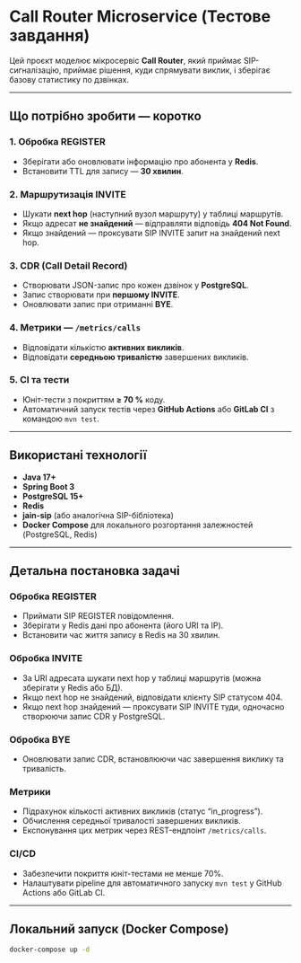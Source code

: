 # Call Router Microservice (Тестове завдання)

Цей проєкт моделює мікросервіс **Call Router**, який приймає SIP-сигналізацію, приймає рішення, куди спрямувати виклик, і зберігає базову статистику по дзвінках.

---

## Що потрібно зробити — коротко

### 1. Обробка REGISTER
- Зберігати або оновлювати інформацію про абонента у **Redis**.
- Встановити TTL для запису — **30 хвилин**.

### 2. Маршрутизація INVITE
- Шукати **next hop** (наступний вузол маршруту) у таблиці маршрутів.
- Якщо адресат **не знайдений** — відправляти відповідь **404 Not Found**.
- Якщо знайдений — проксувати SIP INVITE запит на знайдений next hop.

### 3. CDR (Call Detail Record)
- Створювати JSON-запис про кожен дзвінок у **PostgreSQL**.
- Запис створювати при **першому INVITE**.
- Оновлювати запис при отриманні **BYE**.

### 4. Метрики — `/metrics/calls`
- Відповідати кількістю **активних викликів**.
- Відповідати **середньою тривалістю** завершених викликів.

### 5. CI та тести
- Юніт-тести з покриттям **≥ 70 %** коду.
- Автоматичний запуск тестів через **GitHub Actions** або **GitLab CI** з командою `mvn test`.

---

## Використані технології

- **Java 17+**
- **Spring Boot 3**
- **PostgreSQL 15+**
- **Redis**
- **jain-sip** (або аналогічна SIP-бібліотека)
- **Docker Compose** для локального розгортання залежностей (PostgreSQL, Redis)

---

## Детальна постановка задачі

### Обробка REGISTER
- Приймати SIP REGISTER повідомлення.
- Зберігати у Redis дані про абонента (його URI та IP).
- Встановити час життя запису в Redis на 30 хвилин.

### Обробка INVITE
- За URI адресата шукати next hop у таблиці маршрутів (можна зберігати у Redis або БД).
- Якщо next hop не знайдений, відповідати клієнту SIP статусом 404.
- Якщо next hop знайдений — проксувати SIP INVITE туди, одночасно створюючи запис CDR у PostgreSQL.

### Обробка BYE
- Оновлювати запис CDR, встановлюючи час завершення виклику та тривалість.

### Метрики
- Підрахунок кількості активних викликів (статус “in_progress”).
- Обчислення середньої тривалості завершених викликів.
- Експонування цих метрик через REST-ендпоінт `/metrics/calls`.

### CI/CD
- Забезпечити покриття юніт-тестами не менше 70%.
- Налаштувати pipeline для автоматичного запуску `mvn test` у GitHub Actions або GitLab CI.

---

## Локальний запуск (Docker Compose)

```bash
docker-compose up -d

